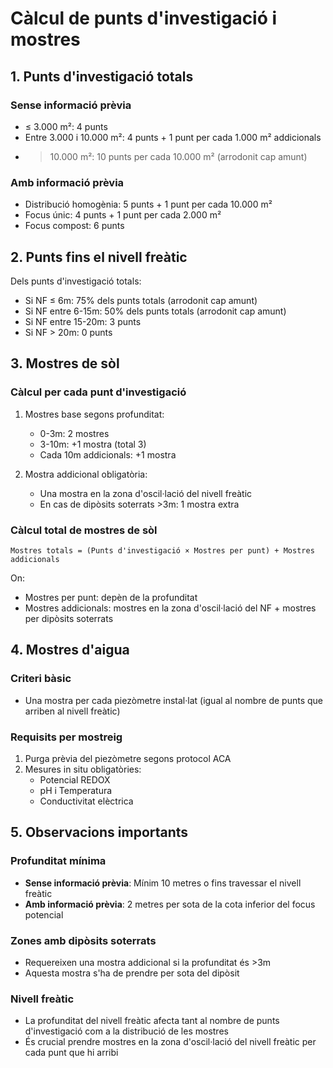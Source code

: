 # Càlcul de punts d'investigació i mostres

## 1. Punts d'investigació totals

### Sense informació prèvia
- ≤ 3.000 m²: 4 punts
- Entre 3.000 i 10.000 m²: 4 punts + 1 punt per cada 1.000 m² addicionals
- > 10.000 m²: 10 punts per cada 10.000 m² (arrodonit cap amunt)

### Amb informació prèvia
- Distribució homogènia: 5 punts + 1 punt per cada 10.000 m²
- Focus únic: 4 punts + 1 punt per cada 2.000 m²
- Focus compost: 6 punts

## 2. Punts fins el nivell freàtic

Dels punts d'investigació totals:
- Si NF ≤ 6m: 75% dels punts totals (arrodonit cap amunt)
- Si NF entre 6-15m: 50% dels punts totals (arrodonit cap amunt)
- Si NF entre 15-20m: 3 punts
- Si NF > 20m: 0 punts

## 3. Mostres de sòl

### Càlcul per cada punt d'investigació
1. Mostres base segons profunditat:
   - 0-3m: 2 mostres
   - 3-10m: +1 mostra (total 3)
   - Cada 10m addicionals: +1 mostra

2. Mostra addicional obligatòria:
   - Una mostra en la zona d'oscil·lació del nivell freàtic
   - En cas de dipòsits soterrats >3m: 1 mostra extra

### Càlcul total de mostres de sòl
```
Mostres totals = (Punts d'investigació × Mostres per punt) + Mostres addicionals
```

On:
- Mostres per punt: depèn de la profunditat
- Mostres addicionals: mostres en la zona d'oscil·lació del NF + mostres per dipòsits soterrats

## 4. Mostres d'aigua

### Criteri bàsic
- Una mostra per cada piezòmetre instal·lat (igual al nombre de punts que arriben al nivell freàtic)

### Requisits per mostreig
1. Purga prèvia del piezòmetre segons protocol ACA
2. Mesures in situ obligatòries:
   - Potencial REDOX
   - pH i Temperatura
   - Conductivitat elèctrica

## 5. Observacions importants

### Profunditat mínima
- **Sense informació prèvia**: Mínim 10 metres o fins travessar el nivell freàtic
- **Amb informació prèvia**: 2 metres per sota de la cota inferior del focus potencial

### Zones amb dipòsits soterrats
- Requereixen una mostra addicional si la profunditat és >3m
- Aquesta mostra s'ha de prendre per sota del dipòsit

### Nivell freàtic
- La profunditat del nivell freàtic afecta tant al nombre de punts d'investigació com a la distribució de les mostres
- És crucial prendre mostres en la zona d'oscil·lació del nivell freàtic per cada punt que hi arribi